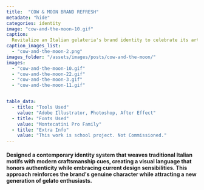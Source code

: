 ```yaml
---
title:  "COW & MOON BRAND REFRESH"
metadate: "hide"
categories: identity
image: "cow-and-the-moon-10.gif"
caption: 
  Revitalize an Italian gelateria's brand identity to celebrate its artisanal heritage while appealing to contemporary, culturally-aware families seeking authentic food experiences in a modern context.
caption_images_list: 
  - "cow-and-the-moon-2.png"
images_folder: "/assets/images/posts/cow-and-the-moon/"
images:
  - "cow-and-the-moon-10.gif"
  - "cow-and-the-moon-22.gif"
  - "cow-and-the-moon-3.gif"
  - "cow-and-the-moon-11.gif"


table_data:
  - title: "Tools Used"
    value: "Adobe Illustrator, Photoshop, After Effect"
  - title: "Fonts Used"
    value: "Montecatini Pro Family"
  - title: "Extra Info"
    value: "This work is school project. Not Commissioned." 
---
```



#### Designed a contemporary identity system that weaves traditional Italian motifs with modern craftsmanship cues, creating a visual language that honors authenticity while embracing current design sensibilities. This approach reinforces the brand's genuine character while attracting a new generation of gelato enthusiasts.

<!--
<br>
↳ A flexible visual identity adapts to different aspect ratios while maintaining a consistentcy.
<br>
↳ Pistachio color is used appropriately throughout the graphics as an accent.
<br>
↳ A coaster was created using an abstract cow shape variation, incorporating traditional Italian pattern elements.
<br>
↳ For the campaign, G’ stands for Good, which connects with Australian culture: “G’day,” “G’People,” and “Great Gelato.”
<br>
↳ Merchandise was also created with the venue's heritage in mind, featuring the tagline.
-->